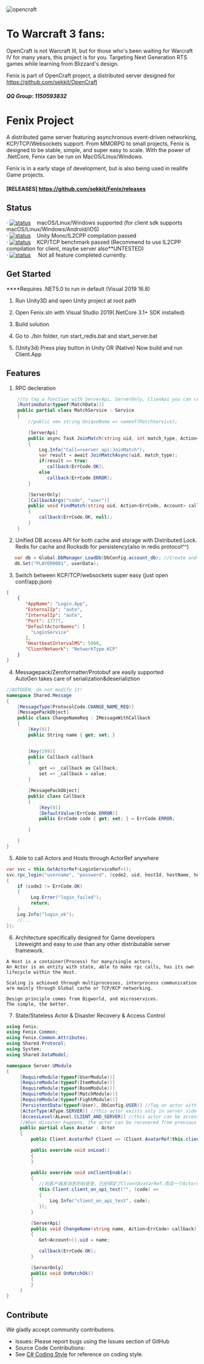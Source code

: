 
![opencraft](https://user-images.githubusercontent.com/25851211/88820973-97f71800-d1f4-11ea-93cc-7be9bad7d147.png)

   
# To Warcraft 3 fans:
OpenCraft is not Warcraft III, but for those who's been waiting for Warcraft IV for many years,
this project is for you. Targeting Next Generation RTS games while learning from Blizzard's design.

Fenix is part of OpenCraft project, a distributed server designed for https://github.com/sekkit/OpenCraft

##### QQ Group: 1150593832

# Fenix Project

A distributed game server featuring asynchronous event-driven networking, KCP/TCP/Websockets support. 
From MMORPG to small projects, Fenix is designed to be stable, simple, and super easy to scale.
With the power of .NetCore, Fenix can be run on MacOS/Linux/Windows.

Fenix is in a early stage of development, but is also being used in reallife Game projects.

#### [RELEASES] https://github.com/sekkit/Fenix/releases<br>

## Status
   

· [![status](https://img.shields.io/badge/Passed%3F-yes-green.svg)]()&nbsp;&nbsp;&nbsp;&nbsp;macOS/Linux/Windows supported (for client sdk supports macOS/Linux/Windows/Android/iOS)<br>
· [![status](https://img.shields.io/badge/Passed%3F-yes-green.svg)]()&nbsp;&nbsp;&nbsp;&nbsp;Unity Mono/IL2CPP compilation passed<br>
· [![status](https://img.shields.io/badge/Passed%3F-yes-green.svg)]()&nbsp;&nbsp;&nbsp;&nbsp;KCP/TCP benchmark passed (Recommend to use IL2CPP compilation for client, maybe server also**UNTESTED)<br>
· [![status](https://img.shields.io/pypi/status/ansicolortags.svg)]()&nbsp;&nbsp;&nbsp;&nbsp;&nbsp;Not all feature completed currently.<br>

## Get Started

****Requires .NET5.0 to run in default (Visual 2019 16.8) 

1. Run Unity3D and open Unity project at root path

2. Open Fenix.sln with Visual Studio 2019(.NetCore 3.1+ SDK installed)

3. Build solution

3. Go to ./bin folder, run start_redis.bat and start_server.bat

4. (Unity3d) Press play button in Unity OR (Native) Now build and run Client.App 

## Features

1. RPC decleration

```csharp
    //to tag a function with ServerApi, ServerOnly, ClienApi you can create a RPC protocol without effort.
    [RuntimeData(typeof(MatchData))]
    public partial class MatchService : Service
    {  
        //public new string UniqueName => nameof(MatchService);

        [ServerApi] 
        public async Task JoinMatch(string uid, int match_type, Action<ErrCode> callback)
        {
            Log.Info("Call=>server_api:JoinMatch");
            var result = await JoinMatchAsync(uid, match_type);
            if(result == true)
               callback(ErrCode.OK);
            else
               callback(ErrCode.ERROR);
        } 

        [ServerOnly]
        [CallbackArgs("code", "user")]
        public void FindMatch(string uid, Action<ErrCode, Account> callback)
        {
            callback(ErrCode.OK, null);
        }
    }
```

2. Unified DB access API for both cache and storage with Distributed Lock. <br>
Redis for cache and Rocksdb for persistency(also in redis protocol^^)

```csharp
   var db = Global.DbManager.LoadDb(DbConfig.account_db); //Create and get db
   db.Set("PLAYER0001", userData);
```
3. Switch between KCP/TCP/websockets super easy (just open conf/app.json)

```json
[
    {
       "AppName": "Login.App",
       "ExternalIp": "auto",
       "InternalIp": "auto",
       "Port": 17777,
       "DefaultActorNames": [
         "LoginService"
       ],
       "HeartbeatIntervalMS": 5000,
       "ClientNetwork": "NetworkType.KCP"
    }
]
  ```
4. Messagepack/Zeroformatter/Protobuf are easily supported <br>AutoGen takes care of serialization&deserializtion
```csharp
//AUTOGEN, do not modify it! 
namespace Shared.Message
{
    [MessageType(ProtocolCode.CHANGE_NAME_REQ)]
    [MessagePackObject]
    public class ChangeNameReq : IMessageWithCallback
    {
        [Key(0)]
        public String name { get; set; }


        [Key(199)]
        public Callback callback
        {
            get => _callback as Callback;
            set => _callback = value;
        } 

        [MessagePackObject]
        public class Callback
        {
            [Key(0)]
            [DefaultValue(ErrCode.ERROR)]
            public ErrCode code { get; set; } = ErrCode.ERROR;

        }

    }
}
```

5. Able to call Actors and Hosts through ActorRef anywhere
 ```csharp
var svc = this.GetActorRef<LoginServiceRef>(); 
svc.rpc_login("username", "password", (code2, uid, hostId, hostName, hostAddress) =>
{
     if (code2 != ErrCode.OK)
     {
          Log.Error("login_failed"); 
          return;
     }
     Log.Info("login_ok");
     //...
});
 ```
 
6. Architecture specifically designed for Game developers<br>Liteweight and easy to use than any other distributable server framework.
 ```
A Host is a container(Process) for many/single actors.
An Actor is an entity with state, able to make rpc calls, has its own lifecycle within the Host.

Scaling is achieved through multiprocesses, interprocess communication are mainly through Global cache or TCP/KCP networking.

Design principle comes from Bigworld, and microservices. 
The simple, the better.
 ```
 
7. State/Stateless Actor & Disaster Recovery & Access Control
  ```csharp
using Fenix;
using Fenix.Common;
using Fenix.Common.Attributes;
using Shared.Protocol;
using System;
using Shared.DataModel;

namespace Server.UModule
{
       [RequireModule(typeof(UserModule))]
       [RequireModule(typeof(ItemModule))]
       [RequireModule(typeof(RoomModule))]
       [RequireModule(typeof(MatchModule))]
       [RequireModule(typeof(FightModule))]
       [PersistentData(typeof(User), DbConfig.USER)] //Tag an actor with RuntimeData/PersistData, the DB saving process is taken care of.
       [ActorType(AType.SERVER)] //this actor exists only in server side
       [AccessLevel(ALevel.CLIENT_AND_SERVER)] //this actor can be accessed from both client/server 
       //When disaster happens, the actor can be recovered from previous state
       public partial class Avatar : Actor
       {
           public Client.AvatarRef Client => (Client.AvatarRef)this.client; 

           public override void onLoad()
           { 
           }

           public override void onClientEnable()
           {
              //向客户端发消息的前提是，已经绑定了ClientAvatarRef,而且一个Actor的ClientRef不是全局可见的，只能在该host进程上调用
              this.Client.client_on_api_test("", (code) =>
              {
                  Log.Info("client_on_api_test", code);
              });
           }

           [ServerApi]
           public void ChangeName(string name, Action<ErrCode> callback)
           {
              Get<Account>().uid = name;

              callback(ErrCode.OK);
           }

           [ServerOnly]
           public void OnMatchOk()
           { 
           }
       }
}

  ```
 

## Contribute

We gladly accept community contributions.

* Issues: Please report bugs using the Issues section of GitHub
* Source Code Contributions: 
* See [C# Coding Style](https://github.com/Azure/DotNetty/wiki/C%23-Coding-Style) for reference on coding style.
